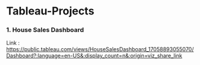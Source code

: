 # Tableau-Projects

### 1. House Sales Dashboard
Link : https://public.tableau.com/views/HouseSalesDashboard_17058893055070/Dashboard?:language=en-US&:display_count=n&:origin=viz_share_link
